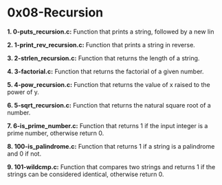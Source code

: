 # 0x08-Recursion

**1. 0-puts_recursion.c:** Function that prints a string, followed by a new lin

**2. 1-print_rev_recursion.c:** Function that prints a string in reverse.

**3. 2-strlen_recursion.c:** Function that returns the length of a string.

**4. 3-factorial.c:** Function that returns the factorial of a given number.

**5. 4-pow_recursion.c:** Function that returns the value of x raised to the power of y.

**6. 5-sqrt_recursion.c:** Function that returns the natural square root of a number.

**7. 6-is_prime_number.c:** Function that returns 1 if the input integer is a prime number, otherwise return 0.

**8. 100-is_palindrome.c:** Function that returns 1 if a string is a palindrome and 0 if not.

**9. 101-wildcmp.c:** Function that compares two strings and returns 1 if the strings can be considered identical, otherwise return 0.